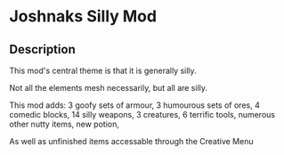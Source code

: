 # Joshnaks Silly Mod

## Description

This mod's central theme is that it is generally silly. 

Not all the elements mesh necessarily, but all are silly.

This mod adds:
  3 goofy sets of armour,
  3 humourous sets of ores,
  4 comedic blocks,
  14 silly weapons,
  3 creatures,
  6 terrific tools,
  numerous other nutty items,
  new potion, 
  
As well as unfinished items accessable through the Creative Menu
